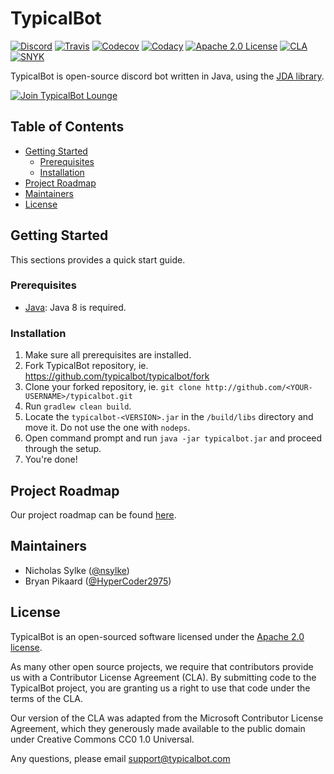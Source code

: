 TypicalBot
==========

[![Discord](https://discordapp.com/api/guilds/163038706117115906/embed.png?style=shield)](https://discord.gg/typicalbot)
[![Travis](https://travis-ci.org/typicalbot/typicalbot.svg?branch=master)](https://travis-ci.org/typicalbot/typicalbot)
[![Codecov](https://codecov.io/gh/typicalbot/typicalbot/branch/master/graph/badge.svg)](https://codecov.io/gh/typicalbot/typicalbot)
[![Codacy](https://api.codacy.com/project/badge/Grade/755f28f53a4c46b69d8d110d7e79ebfe)](https://www.codacy.com/app/nsylke/typicalbot?utm_source=github.com&amp;utm_medium=referral&amp;utm_content=typicalbot/typicalbot&amp;utm_campaign=Badge_Grade)
[![Apache 2.0 License](https://img.shields.io/github/license/typicalbot/typicalbot.svg)](LICENSE.md)
[![CLA](https://cla-assistant.io/readme/badge/typicalbot/typicalbot)](https://cla-assistant.io/typicalbot/typicalbot)
[![SNYK](https://snyk.io/test/github/typicalbot/typicalbot/badge.svg)](https://snyk.io/test/github/typicalbot/typicalbot)

TypicalBot is open-source discord bot written in Java, using the [JDA library](https://github.com/DV8FromTheWorld/JDA).

[![Join TypicalBot Lounge](https://discordapp.com/api/guilds/163038706117115906/embed.png?style=banner2)](https://discord.gg/typicalbot)

## Table of Contents

- [Getting Started](#getting-started)
  - [Prerequisites](#prerequisites)
  - [Installation](#installation)
- [Project Roadmap](#project-roadmap)
- [Maintainers](#maintainers)
- [License](#license)

## Getting Started

This sections provides a quick start guide. 

### Prerequisites

- [Java](https://www.oracle.com/technetwork/java/javase): Java 8 is required. 

### Installation

1. Make sure all prerequisites are installed.
2. Fork TypicalBot repository, ie. https://github.com/typicalbot/typicalbot/fork
3. Clone your forked repository, ie. `git clone http://github.com/<YOUR-USERNAME>/typicalbot.git`
4. Run `gradlew clean build`.
5. Locate the `typicalbot-<VERSION>.jar` in the `/build/libs` directory and move it. Do not use the one with `nodeps`.  
6. Open command prompt and run `java -jar typicalbot.jar` and proceed through the setup.
7. You're done!

## Project Roadmap

Our project roadmap can be found [here](https://typicalbot.com/roadmap). 

## Maintainers

- Nicholas Sylke ([@nsylke](https://nsylke.me))
- Bryan Pikaard ([@HyperCoder2975](https://pikaard.com))

## License

TypicalBot is an open-sourced software licensed under the [Apache 2.0 license](./LICENSE.md).

As many other open source projects, we require that contributors provide us with a Contributor License Agreement (CLA). By submitting code to the TypicalBot project, you are granting us a right to use that code under the terms of the CLA.

Our version of the CLA was adapted from the Microsoft Contributor License Agreement, which they generously made available to the public domain under Creative Commons CC0 1.0 Universal.

Any questions, please email support@typicalbot.com

